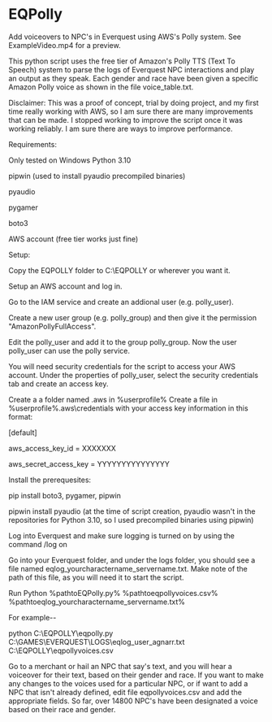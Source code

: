 # EQPolly
Add voiceovers to NPC's in Everquest using AWS's Polly system.  See ExampleVideo.mp4 for a preview.

This python script uses the free tier of Amazon's Polly TTS (Text To Speech) system to parse the logs of Everquest NPC interactions and play an output as they speak.  Each gender and race have been given a specific Amazon Polly voice as shown in the file voice_table.txt.  

Disclaimer:  This was a proof of concept, trial by doing project, and my first time really working with AWS, so I am sure there are many improvements that can be made.  I stopped working to improve the script once it was working reliably.  I am sure there are ways to improve performance.

Requirements:

Only tested on Windows Python 3.10

pipwin (used to install pyaudio precompiled binaries)

pyaudio

pygamer

boto3

AWS account (free tier works just fine)


Setup:

Copy the EQPOLLY folder to C:\EQPOLLY or wherever you want it.

Setup an AWS account and log in.

Go to the IAM service and create an addional user (e.g. polly_user).  

Create a new user group (e.g. polly_group) and then give it the permission "AmazonPollyFullAccess".

Edit the polly_user and add it to the group polly_group.  Now the user polly_user can use the polly service.

You will need security credentials for the script to access your AWS account.  Under the properties of polly_user, select the security credentials tab and create an access key.  

Create a a folder named .aws in %userprofile%
Create a file in %userprofile%\.aws\credentials with your access key information in this format:

[default]

aws_access_key_id = XXXXXXX

aws_secret_access_key = YYYYYYYYYYYYYYY



Install the prerequesites:

pip install boto3, pygamer, pipwin

pipwin install pyaudio (at the time of script creation, pyaudio wasn't in the repositories for Python 3.10, so I used precompiled binaries using pipwin)


Log into Everquest and make sure logging is turned on by using the command /log on

Go into your Everquest folder, and under the logs folder, you should see a file named eqlog_yourcharactername_servername.txt.  Make note of the path of this file, as you will need it to start the script.

Run Python %pathtoEQPolly.py% %pathtoeqpollyvoices.csv% %pathtoeqlog_yourcharactername_servername.txt%

For example--

python C:\EQPOLLY\eqpolly.py C:\GAMES\EVERQUEST\LOGS\eqlog_user_agnarr.txt C:\EQPOLLY\eqpollyvoices.csv

Go to a merchant or hail an NPC that say's text, and you will hear a voiceover for their text, based on their gender and race.  If you want to make any changes to the voices used for a particular NPC, or if want to add a NPC that isn't already defined, edit file eqpollyvoices.csv and add the appropriate fields.  So far, over 14800 NPC's have been designated a voice based on their race and gender.  



